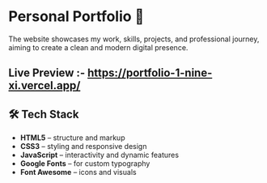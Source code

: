 # Personal Portfolio 🚀

The website showcases my work, skills, projects, and professional journey, aiming to create a clean and modern digital presence.

## Live Preview :- https://portfolio-1-nine-xi.vercel.app/

## 🛠 Tech Stack
- **HTML5** – structure and markup
- **CSS3** – styling and responsive design
- **JavaScript** – interactivity and dynamic features
- **Google Fonts** – for custom typography
- **Font Awesome** – icons and visuals


